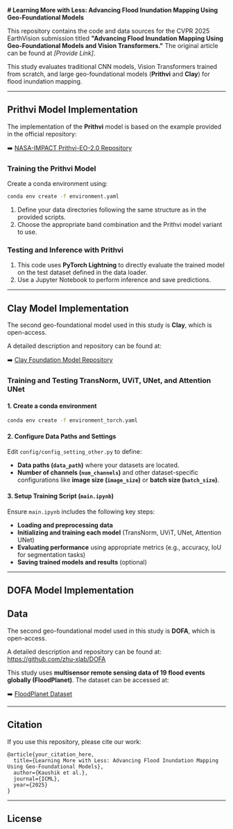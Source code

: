 **# Learning More with Less: Advancing Flood Inundation Mapping Using Geo-Foundational Models**

This repository contains the code and data sources for the CVPR 2025 EarthVision submission titled **"Advancing Flood Inundation Mapping Using Geo-Foundational Models and Vision Transformers."** The original article can be found at *[Provide Link]*.

This study evaluates traditional CNN models, Vision Transformers trained from scratch, and large geo-foundational models (**Prithvi** and **Clay**) for flood inundation mapping.

---

## Prithvi Model Implementation

The implementation of the **Prithvi** model is based on the example provided in the official repository:

➡️ [NASA-IMPACT Prithvi-EO-2.0 Repository](https://github.com/NASA-IMPACT/Prithvi-EO-2.0/blob/main/examples/example_landslide4sense.ipynb)

### Training the Prithvi Model

Create a conda environment using:

```sh
conda env create -f environment.yaml
```

1. Define your data directories following the same structure as in the provided scripts.
2. Choose the appropriate band combination and the Prithvi model variant to use.

### Testing and Inference with Prithvi

1. This code uses **PyTorch Lightning** to directly evaluate the trained model on the test dataset defined in the data loader.
2. Use a Jupyter Notebook to perform inference and save predictions.

---

## Clay Model Implementation

The second geo-foundational model used in this study is **Clay**, which is open-access. 

A detailed description and repository can be found at:

➡️ [Clay Foundation Model Repository](https://github.com/Clay-foundation/model)

### Training and Testing TransNorm, UViT, UNet, and Attention UNet

#### 1. Create a conda environment

```sh
conda env create -f environment_torch.yaml
```

#### 2. Configure Data Paths and Settings

Edit `config/config_setting_other.py` to define:
- **Data paths (`data_path`)** where your datasets are located.
- **Number of channels (`num_channels`)** and other dataset-specific configurations like **image size (`image_size`)** or **batch size (`batch_size`)**.

#### 3. Setup Training Script (`main.ipynb`)

Ensure `main.ipynb` includes the following key steps:
- **Loading and preprocessing data**
- **Initializing and training each model** (TransNorm, UViT, UNet, Attention UNet)
- **Evaluating performance** using appropriate metrics (e.g., accuracy, IoU for segmentation tasks)
- **Saving trained models and results** (optional)

---
## DOFA Model Implementation
## Data
The second geo-foundational model used in this study is **DOFA**, which is open-access. 

A detailed description and repository can be found at: https://github.com/zhu-xlab/DOFA

This study uses **multisensor remote sensing data of 19 flood events globally (FloodPlanet)**. The dataset can be accessed at:

➡️ [FloodPlanet Dataset](https://doi.org/10.25739/m69q-8k22)

---

## Citation

If you use this repository, please cite our work:

```
@article{your_citation_here,
  title={Learning More with Less: Advancing Flood Inundation Mapping Using Geo-Foundational Models},
  author={Kaushik et al.},
  journal={ICML},
  year={2025}
}
```

---

## License


